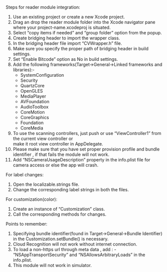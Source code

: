 Steps for reader module integration:
1. Use an existing project or create a new Xcode project.
2. Drag an drop the reader module folder into the Xcode navigator pane where your project-name.xcodeproj is situated.
3. Select “copy items if needed” and “group folder” option from the popup.
4. Create bridging header to import the wrapper class.
5. In the bridging header file import “CVWrapper.h” file.
6. Make sure you specify the proper path of bridging header in build settings.
7. Set “Enable Bitcode” option as No in build settings.
8. Add the following frameworks(Target->General->Linked frameworks and libraries):- 
   - SystemConfiguration
   - Security
   - QuartzCore
   - OpenGLES
   - MediaPlayer
   - AVFoundation
   - AudioToolbox
   - CoreMotion
   - CoreGraphics
   - Foundation
   - CoreMedia
9. To use the scanning controllers, just push or use “ViewController1” from the current view controller or  
make it root view controller in AppDelegate.
10. Please make sure that you have set proper provision profile and bundle identifier , if that fails the module will not work.
11. Add “NSCameraUsageDescription” property in the info.plist file for camera access or else the app will crash.

For label changes:
1. Open the localizable.strings file.
2. Change the corresponding label strings in both the files.

For customization(color):
1. Create an instance of “Customization” class.
2. Call the corresponding methods for changes.

Points to remember:
1. Specifying bundle identifier(found in Target->General->Bundle Identifier)  in the Customization.setBundle() is necessary.
2. Cloud Recognition will not work without internet connection.
3. To load a non-https url through meta data , add : - “NSAppTransportSecurity”  and  “NSAllowsArbitraryLoads” in the info.plist. 
4. This module will not work in simulator.
